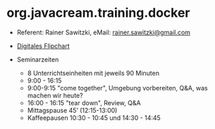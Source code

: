 # org.javacream.training.docker

* Referent: Rainer Sawitzki, eMail: rainer.sawitzki@gmail.com

* [Digitales Flipchart](https://docs.google.com/presentation/d/1W3sTVmechvCz-5H6SgDEw6zyWlGQKbkxHU-xf0u2T3Y/edit?usp=sharing)

* Seminarzeiten
  * 8 Unterrichtseinheiten mit jeweils 90 Minuten
  * 9:00 - 16:15
  * 9:00-9:15 "come together", Umgebung vorbereiten, Q&A, was machen wir heute?
  * 16:00 - 16:15 "tear down", Review, Q&A
  * Mittagspause 45’ (12:15-13:00)
  * Kaffeepausen 10:30 - 10:45 und 14:30 - 14:45


